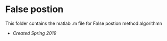 # False postion

This folder contains the matlab .m file for False postion method algorithmn
- _Created Spring 2019_
